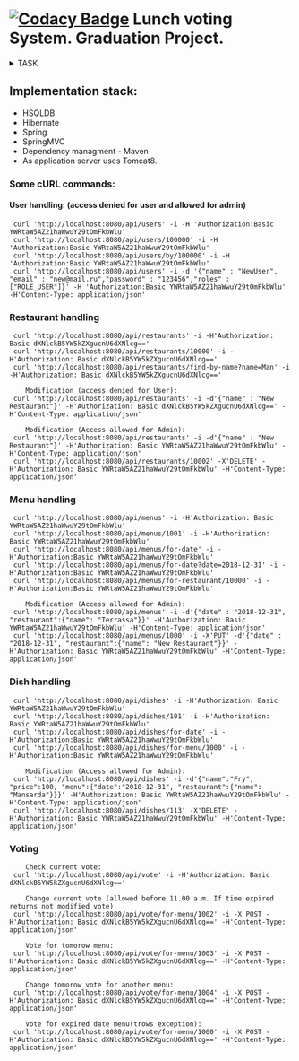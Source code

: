 [![Codacy Badge](https://api.codacy.com/project/badge/Grade/fd40c1a6a36a4658aad236b777ad1dae)](https://www.codacy.com/app/ErickAi/lunch-voting?utm_source=github.com&amp;utm_medium=referral&amp;utm_content=ErickAi/lunch-voting&amp;utm_campaign=Badge_Grade)
Lunch voting System. Graduation Project.
=====================================

<details><summary>
TASK
</summary>

##### Design and implement a REST API using Hibernate/Spring/SpringMVC (or Spring-Boot) without frontend.


#### The tasks are:
- Build a voting system for deciding where to have lunch.
- 2 types of users: admin and regular users 
- Admin can input a restaurant and it's lunch menu of the day (2-5 items usually, just a dish name and price)
- Menu changes each day (admins do the updates)
- Users can vote on which restaurant they want to have lunch at
- Only one vote counted per user
- If user votes again the same day:
- If it is before 11:00 we asume that he changed his mind.
- If it is after 11:00 then it is too late, vote can't be changed
- Each restaurant provides new menu each day.

##### As a result, provide a link to github repository. It should contain the code, README.md with API documentation and couple curl commands to test it.
##### Make sure everything works with latest version that is on github :)
##### Asume that your API will be used by a frontend developer to build frontend on top of that.
</details>
 
## Implementation stack:
- HSQLDB
- Hibernate
- Spring
- SpringMVC
- Dependency managment - Maven
- As application server uses Tomcat8.

### Some cURL commands:
#### User handling: (access denied for user and allowed for admin)
     curl 'http://localhost:8080/api/users' -i -H 'Authorization:Basic YWRtaW5AZ21haWwuY29tOmFkbWlu'
     curl 'http://localhost:8080/api/users/100000' -i -H 'Authorization:Basic YWRtaW5AZ21haWwuY29tOmFkbWlu'
	 curl 'http://localhost:8080/api/users/by/100000' -i -H 'Authorization:Basic YWRtaW5AZ21haWwuY29tOmFkbWlu'
     curl 'http://localhost:8080/api/users' -i -d '{"name" : "NewUser", "email" : "new@mail.ru","password" : "123456","roles" : ["ROLE_USER"]}' -H 'Authorization:Basic YWRtaW5AZ21haWwuY29tOmFkbWlu' -H'Content-Type: application/json'

### Restaurant handling
     curl 'http://localhost:8080/api/restaurants' -i -H'Authorization: Basic dXNlckB5YW5kZXgucnU6dXNlcg=='
     curl 'http://localhost:8080/api/restaurants/10000' -i -H'Authorization: Basic dXNlckB5YW5kZXgucnU6dXNlcg=='
     curl 'http://localhost:8080/api/restaurants/find-by-name?name=Man' -i -H'Authorization: Basic dXNlckB5YW5kZXgucnU6dXNlcg=='

		Modification (access denied for User):
     curl 'http://localhost:8080/api/restaurants' -i -d'{"name" : "New Restaurant"}' -H'Authorization: Basic dXNlckB5YW5kZXgucnU6dXNlcg==' -H'Content-Type: application/json'

		Modification (Access allowed for Admin):
     curl 'http://localhost:8080/api/restaurants' -i -d'{"name" : "New Restaurant"}' -H'Authorization: Basic YWRtaW5AZ21haWwuY29tOmFkbWlu' -H'Content-Type: application/json'
     curl 'http://localhost:8080/api/restaurants/10002' -X'DELETE' -H'Authorization: Basic YWRtaW5AZ21haWwuY29tOmFkbWlu' -H'Content-Type: application/json'

### Menu handling
     curl 'http://localhost:8080/api/menus' -i -H'Authorization: Basic YWRtaW5AZ21haWwuY29tOmFkbWlu'
     curl 'http://localhost:8080/api/menus/1001' -i -H'Authorization: Basic YWRtaW5AZ21haWwuY29tOmFkbWlu'
	 curl 'http://localhost:8080/api/menus/for-date' -i -H'Authorization:Basic YWRtaW5AZ21haWwuY29tOmFkbWlu'
	 curl 'http://localhost:8080/api/menus/for-date?date=2018-12-31' -i -H'Authorization:Basic YWRtaW5AZ21haWwuY29tOmFkbWlu'
     curl 'http://localhost:8080/api/menus/for-restaurant/10000' -i -H'Authorization:Basic YWRtaW5AZ21haWwuY29tOmFkbWlu'
	 
		Modification (Access allowed for Admin):
	 curl 'http://localhost:8080/api/menus' -i -d'{"date" : "2018-12-31", "restaurant":{"name": "Terrassa"}}' -H'Authorization: Basic YWRtaW5AZ21haWwuY29tOmFkbWlu' -H'Content-Type: application/json' 
     curl 'http://localhost:8080/api/menus/1000' -i -X'PUT' -d'{"date" : "2018-12-31", "restaurant":{"name": "New Restaurant"}}' -H'Authorization: Basic YWRtaW5AZ21haWwuY29tOmFkbWlu' -H'Content-Type: application/json'


### Dish handling

     curl 'http://localhost:8080/api/dishes' -i -H'Authorization: Basic YWRtaW5AZ21haWwuY29tOmFkbWlu'
     curl 'http://localhost:8080/api/dishes/101' -i -H'Authorization: Basic YWRtaW5AZ21haWwuY29tOmFkbWlu'
     curl 'http://localhost:8080/api/dishes/for-date' -i -H'Authorization:Basic YWRtaW5AZ21haWwuY29tOmFkbWlu'
     curl 'http://localhost:8080/api/dishes/for-menu/1000' -i -H'Authorization:Basic YWRtaW5AZ21haWwuY29tOmFkbWlu'
     
		Modification (Access allowed for Admin):
     curl 'http://localhost:8080/api/dishes' -i -d'{"name":"Fry", "price":100, "menu":{"date":"2018-12-31", "restaurant":{"name": "Mansarda"}}}' -H'Authorization: Basic YWRtaW5AZ21haWwuY29tOmFkbWlu' -H'Content-Type: application/json'	 
     curl 'http://localhost:8080/api/dishes/113' -X'DELETE' -H'Authorization: Basic YWRtaW5AZ21haWwuY29tOmFkbWlu' -H'Content-Type: application/json'

### Voting
		Check current vote:
     curl 'http://localhost:8080/api/vote' -i -H'Authorization: Basic dXNlckB5YW5kZXgucnU6dXNlcg=='

		Change current vote (allowed before 11.00 a.m. If time expired returns not modified vote)
     curl 'http://localhost:8080/api/vote/for-menu/1002' -i -X POST -H'Authorization: Basic dXNlckB5YW5kZXgucnU6dXNlcg==' -H'Content-Type: application/json'

		Vote for tomorow menu: 
     curl 'http://localhost:8080/api/vote/for-menu/1003' -i -X POST -H'Authorization: Basic dXNlckB5YW5kZXgucnU6dXNlcg==' -H'Content-Type: application/json'
	 
		Change tomorow vote for another menu: 
     curl 'http://localhost:8080/api/vote/for-menu/1004' -i -X POST -H'Authorization: Basic dXNlckB5YW5kZXgucnU6dXNlcg==' -H'Content-Type: application/json'    
		
		Vote for expired date menu(trows exception):
     curl 'http://localhost:8080/api/vote/for-menu/1000' -i -X POST -H'Authorization: Basic dXNlckB5YW5kZXgucnU6dXNlcg==' -H'Content-Type: application/json'
	 
